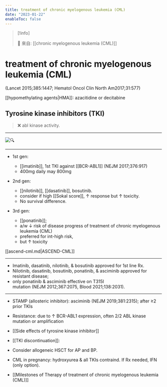 ```yaml
---
title: treatment of chronic myelogenous leukemia (CML)
date: "2023-01-22"
enableToc: false
---
```


> [!info]
>
> 🌱 來自: [[chronic myelogenous leukemia (CML)]]


# treatment of chronic myelogenous leukemia (CML) 

(Lancet 2015;385:1447; Hematol Oncol Clin North Am2017;31:577)

[[hypomethylating agents|HMA]]: azacitidine or decitabine

## Tyrosine kinase inhibitors (TKI)

> ❌ abl kinase activity.

---

![🔍](https://i.imgur.com/JAWSrLm.png)

---

* 1st gen:
	* [[imatinib]], 1st TKI against [[BCR-ABL1]] (NEJM 2017;376:917)
	* 400mg daily may 800mg

* 2nd gen:
	* [[nilotinib]],  [[dasatinib]],  bosutinib.
	* consider if high [[Sokal score]], ↑ response but ↑ toxicity.
	* No survival difference.

* 3rd gen:
	* [[ponatinib]];
	* a/w ↓ risk of disease progress of treatment of chronic myelogenous leukemia (CML)
	* preferred for int-high risk,
	* but ↑ toxicity

[[ascend-cml.md|ASCEND-CML]]

---

* Imatinib, dasatinib, nilotinib, & bosutinib approved for 1st line Rx.
* Nilotinib, dasatinib, bosutinib, ponatinib, & asciminib approved for resistant disease;
* only ponatinib & asciminib effective on T315I mutation (NEJM 2012;367:2075, Blood 2021;138:2031).

---

* STAMP (allosteric inhibitor): asciminib (NEJM 2019;381:2315); after ≥2 prior TKIs

* Resistance: due to ↑ BCR-ABL1 expression, often 2/2 ABL kinase mutation or amplification

* [[Side effects of tyrosine kinase inhibitor]]

* [[TKI discontinuation]]:

* Consider allogeneic HSCT for AP and BP.

* CML in pregnancy: hydroxyurea & all TKIs contraind. If Rx needed, IFN (only option).

* [[Milestones of Therapy of treatment of chronic myelogenous leukemia (CML)]]

